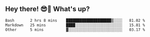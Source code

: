 ## Hey there! 😎👋 What's up?

<!--START_SECTION:waka-->

```txt
Bash       2 hrs 8 mins    ████████████████████▒░░░░   81.02 %
Markdown   25 mins         ████░░░░░░░░░░░░░░░░░░░░░   15.81 %
Other      5 mins          ▓░░░░░░░░░░░░░░░░░░░░░░░░   03.17 %
```

<!--END_SECTION:waka-->
